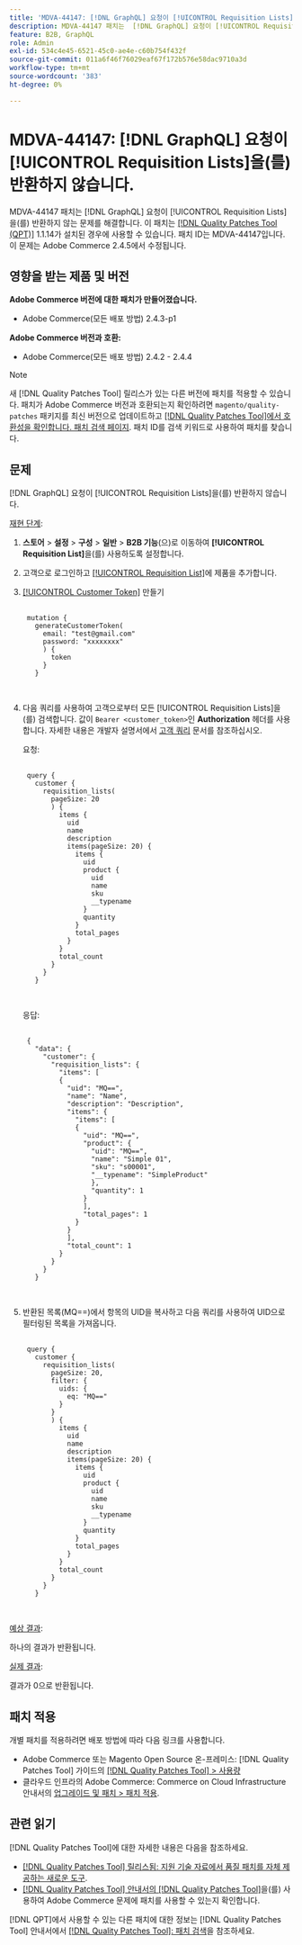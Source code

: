 ```yaml
---
title: 'MDVA-44147: [!DNL GraphQL] 요청이 [!UICONTROL Requisition Lists]을(를) 반환하지 않습니다.'
description: MDVA-44147 패치는  [!DNL GraphQL] 요청이 [!UICONTROL Requisition Lists]을(를) 반환하지 않는 문제를 해결합니다. 이 패치는 [[!DNL Quality Patches Tool (QPT)]](https://experienceleague.adobe.com/ko/docs/commerce-operations/tools/quality-patches-tool/quality-patches-tool-to-self-serve-quality-patches) 1.1.14가 설치된 경우에 사용할 수 있습니다. 패치 ID는 MDVA-44147입니다. 이 문제는 Adobe Commerce 2.4.5에서 수정됩니다.
feature: B2B, GraphQL
role: Admin
exl-id: 534c4e45-6521-45c0-ae4e-c60b754f432f
source-git-commit: 011a6f46f76029eaf67f172b576e58dac9710a3d
workflow-type: tm+mt
source-wordcount: '383'
ht-degree: 0%

---
```


# MDVA-44147: [!DNL GraphQL] 요청이 [!UICONTROL Requisition Lists]을(를) 반환하지 않습니다.

MDVA-44147 패치는 [!DNL GraphQL] 요청이 [!UICONTROL Requisition Lists]을(를) 반환하지 않는 문제를 해결합니다. 이 패치는 [[!DNL Quality Patches Tool (QPT)]](https://experienceleague.adobe.com/ko/docs/commerce-operations/tools/quality-patches-tool/quality-patches-tool-to-self-serve-quality-patches) 1.1.14가 설치된 경우에 사용할 수 있습니다. 패치 ID는 MDVA-44147입니다. 이 문제는 Adobe Commerce 2.4.5에서 수정됩니다.

## 영향을 받는 제품 및 버전

**Adobe Commerce 버전에 대한 패치가 만들어졌습니다.**

* Adobe Commerce(모든 배포 방법) 2.4.3-p1

**Adobe Commerce 버전과 호환:**

* Adobe Commerce(모든 배포 방법) 2.4.2 - 2.4.4

>[!NOTE]
>
>새 [!DNL Quality Patches Tool] 릴리스가 있는 다른 버전에 패치를 적용할 수 있습니다. 패치가 Adobe Commerce 버전과 호환되는지 확인하려면 `magento/quality-patches` 패키지를 최신 버전으로 업데이트하고 [[!DNL Quality Patches Tool]에서 호환성을 확인합니다. 패치 검색 페이지](https://experienceleague.adobe.com/ko/docs/commerce-operations/tools/quality-patches-tool/quality-patches-tool-to-self-serve-quality-patches). 패치 ID를 검색 키워드로 사용하여 패치를 찾습니다.

## 문제

[!DNL GraphQL] 요청이 [!UICONTROL Requisition Lists]을(를) 반환하지 않습니다.

<u>재현 단계</u>:

1. **스토어** > **설정** > **구성** > **일반** > **B2B 기능**(으)로 이동하여 **[!UICONTROL Requisition List]**&#x200B;을(를) 사용하도록 설정합니다.
1. 고객으로 로그인하고 [[!UICONTROL Requisition List]](https://experienceleague.adobe.com/ko/docs/commerce-admin/b2b/requisition-lists/requisition-lists)에 제품을 추가합니다.
1. [[!UICONTROL Customer Token]](https://developer.adobe.com/commerce/webapi/graphql/schema/customer/mutations/generate-token/) 만들기

   <pre>
    <code class="language-graphql">
    mutation &lbrace;
      generateCustomerToken(
        email: "test@gmail.com"
        password: "xxxxxxxx"
        ) &lbrace;
          token
        &rbrace;
      &rbrace;
      </code>
      </pre>

1. 다음 쿼리를 사용하여 고객으로부터 모든 [!UICONTROL Requisition Lists]을(를) 검색합니다. 값이 `Bearer <customer_token>`인 **Authorization** 헤더를 사용합니다. 자세한 내용은 개발자 설명서에서 [고객 쿼리](https://developer.adobe.com/commerce/webapi/graphql/schema/customer/queries/customer/) 문서를 참조하십시오.

   요청:

   <pre>
    <code class="language-graphql">
    query &lbrace;
      customer &lbrace;
        requisition_lists(
          pageSize: 20
          ) &lbrace;
            items &lbrace;
              uid
              name
              description
              items(pageSize: 20) &lbrace;
                items &lbrace;
                  uid
                  product &lbrace;
                    uid
                    name
                    sku
                    __typename
                  &rbrace;
                  quantity
                &rbrace;
                total_pages
              &rbrace;
            &rbrace;
            total_count
          &rbrace;
        &rbrace;
      &rbrace;
      </code>
      </pre>

   응답:

   <pre>
    <code class="language-graphql">
    &lbrace;
      "data": &lbrace;
        "customer": &lbrace;
          "requisition_lists": &lbrace;
            "items": &lbrack;
            &lbrace;
              "uid": "MQ==",
              "name": "Name",
              "description": "Description",
              "items": &lbrace;
                "items": &lbrack;
                &lbrace;
                  "uid": "MQ==",
                  "product": &lbrace;
                    "uid": "MQ==",
                    "name": "Simple 01",
                    "sku": "s00001",
                    "__typename": "SimpleProduct"
                    &rbrace;,
                    "quantity": 1
                  &rbrace;
                  &rbrack;,
                  "total_pages": 1
                &rbrace;
              &rbrace;
              &rbrack;,
              "total_count": 1
            &rbrace;
          &rbrace;
        &rbrace;
      &rbrace;
      </code>
      </pre>

1. 반환된 목록(MQ==)에서 항목의 UID을 복사하고 다음 쿼리를 사용하여 UID으로 필터링된 목록을 가져옵니다.

   <pre>
    <code class="language-graphql">
    query &lbrace;
      customer &lbrace;
        requisition_lists(
          pageSize: 20,
          filter: &lbrace;
            uids: &lbrace;
              eq: "MQ=="
            &rbrace;
          &rbrace;
          ) &lbrace;
            items &lbrace;
              uid
              name
              description
              items(pageSize: 20) &lbrace;
                items &lbrace;
                  uid
                  product &lbrace;
                    uid
                    name
                    sku
                    __typename
                  &rbrace;
                  quantity
                &rbrace;
                total_pages
              &rbrace;
            &rbrace;
            total_count
          &rbrace;
        &rbrace;
      &rbrace;
      </code>
      </pre>

<u>예상 결과</u>:

하나의 결과가 반환됩니다.

<u>실제 결과</u>:

결과가 0으로 반환됩니다.

## 패치 적용

개별 패치를 적용하려면 배포 방법에 따라 다음 링크를 사용합니다.

* Adobe Commerce 또는 Magento Open Source 온-프레미스: [!DNL Quality Patches Tool] 가이드의 [[!DNL Quality Patches Tool] > 사용량](/help/tools/quality-patches-tool/usage.md)
* 클라우드 인프라의 Adobe Commerce: Commerce on Cloud Infrastructure 안내서의 [업그레이드 및 패치 > 패치 적용](https://experienceleague.adobe.com/docs/commerce-cloud-service/user-guide/develop/upgrade/apply-patches.html?lang=ko).

## 관련 읽기

[!DNL Quality Patches Tool]에 대한 자세한 내용은 다음을 참조하세요.

* [[!DNL Quality Patches Tool] 릴리스됨: 지원 기술 자료에서 품질 패치를 자체 제공하는 새로운 도구](https://experienceleague.adobe.com/ko/docs/commerce-operations/tools/quality-patches-tool/quality-patches-tool-to-self-serve-quality-patches).
* [[!DNL Quality Patches Tool] 안내서의  [!DNL Quality Patches Tool]](/help/tools/quality-patches-tool/patches-available-in-qpt/check-patch-for-magento-issue-with-magento-quality-patches.md)을(를) 사용하여 Adobe Commerce 문제에 패치를 사용할 수 있는지 확인합니다.

[!DNL QPT]에서 사용할 수 있는 다른 패치에 대한 정보는 [!DNL Quality Patches Tool] 안내서에서 [[!DNL Quality Patches Tool]: 패치 검색](https://experienceleague.adobe.com/tools/commerce-quality-patches/index.html?lang=ko)을 참조하세요.
